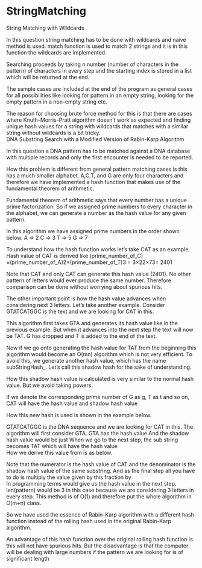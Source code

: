 # StringMatching

String Matching with Wildcards 
 
 
In this question string matching has to be done with wildcards and naive method is used. 
 match ​function is used to match 2 strings and it is in this function the wildcards are implemented. 
 
Searching proceeds by taking n number (number of characters in the pattern) of characters in every step and the starting index is stored in a list which will be returned at the end. 
 
The sample cases are included at the end of the program as general cases for all possibilities like looking for pattern in an empty string, looking for the empty pattern in a non-empty string etc. 
 
The reason for choosing brute force method for this is that there are cases where Knuth-Morris-Pratt algorithm doesn’t work as expected and finding unique hash values for a string with wildcards that matches with a similar string without wildcards is a bit tricky.   
DNA Substring Search with a Modified Version of Rabin-Karp Algorithm 
 
 
 
In this question a DNA pattern has to be matched against a DNA database with multiple records and only the first encounter is needed to be reported. 
 
How this problem is different from general pattern matching cases is this has a much smaller alphabet. A,C,T, and G are only four characters and therefore we have implemented a hash function that makes use of the fundamental theorem of arithmetic. 
 
Fundamental theorem of arithmetic says that every number has a unique prime factorization. So if we assigned prime numbers to every character in the alphabet, we can generate a number as the hash value for any given pattern. 
 
In this algorithm we have assigned prime numbers in the order shown below. A => 2 C => 3 T => 5 G => 7 
 
To understand how the hash function works let’s take CAT as an example. Hash value of CAT is derived like (prime_number_of_C)​×(prime_number_of_A)​2​×(prime_number_of_T)​3 ​= 3×2​2​×7​3​ = ​2401 
 
Note that CAT and only CAT can generate this hash value (2401). No other pattern of letters would ever produce the same number. Therefore comparison can be done without worrying about spurious hits. 
 
The other important point is how the hash value advances when considering next 3 letters. Let’s take another example. Consider GTATCATGGC is the text and we are looking for CAT in this. 
 
This algorithm first takes GTA and generates its hash value like in the previous example. But when it advances into the next step the text will now be TAT. G has dropped and T is added to the end of the text.  
 
Now if we go onto generating the hash value for TAT from the beginning this algorithm would become an O(mn) algorithm which is not very efficient. To avoid this, we generate another hash value, which has the name subStringHash_. ​Let’s call this shadow hash for the sake of understanding. 
 
How this shadow hash value is calculated is very similar to the normal hash value. But we avoid taking powers. 
 
If we denote the corresponding prime number of G as g, T as t and so on, CAT will have the hash value  and shadow hash value  
 
How this new hash is used is shown in the example below. 
 
GTATCATGGC is the DNA sequence and we are looking for CAT in this. The algorithm will first consider GTA. GTA has the hash value  And the shadow hash value would be just  When we go to the next step, the sub string becomes TAT which will have the hash value  
How we derive this value from is as below. 
 
Note that the numerator is the hash value of CAT and the denominator is the shadow hash value of the same substring.  And as the final step all you have to do is multiply the value given by this fraction by  
In programming terms would give us the hash value in the next step. ​len(pattern)​ would be 3 in this case because we are considering 3 letters in every step. This method is of O(1) and therefore put the whole algorithm in O(m+n) class. 
 
So we have used the essence of Rabin-Karp algorithm with a different hash function instead of the rolling hash used in the original Rabin-Karp algorithm. 
 
An advantage of this hash function over the original rolling hash function is this will not have spurious hits. But the disadvantage is that the computer will be dealing with large numbers if the pattern we are looking for is of significant length

